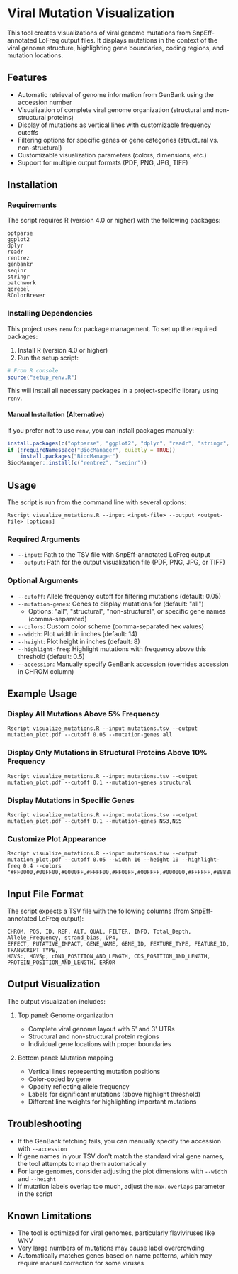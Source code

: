 # Viral Mutation Visualization

This tool creates visualizations of viral genome mutations from SnpEff-annotated LoFreq output files. It displays mutations in the context of the viral genome structure, highlighting gene boundaries, coding regions, and mutation locations.

## Features

- Automatic retrieval of genome information from GenBank using the accession number
- Visualization of complete viral genome organization (structural and non-structural proteins)
- Display of mutations as vertical lines with customizable frequency cutoffs
- Filtering options for specific genes or gene categories (structural vs. non-structural)
- Customizable visualization parameters (colors, dimensions, etc.)
- Support for multiple output formats (PDF, PNG, JPG, TIFF)

## Installation

### Requirements

The script requires R (version 4.0 or higher) with the following packages:

```
optparse
ggplot2
dplyr
readr
rentrez
genbankr
seqinr
stringr
patchwork
ggrepel
RColorBrewer
```

### Installing Dependencies

This project uses `renv` for package management. To set up the required packages:

1. Install R (version 4.0 or higher)
2. Run the setup script:

```R
# From R console
source("setup_renv.R")
```

This will install all necessary packages in a project-specific library using `renv`.

#### Manual Installation (Alternative)

If you prefer not to use `renv`, you can install packages manually:

```R
install.packages(c("optparse", "ggplot2", "dplyr", "readr", "stringr", "patchwork", "ggrepel", "RColorBrewer"))
if (!requireNamespace("BiocManager", quietly = TRUE))
    install.packages("BiocManager")
BiocManager::install(c("rentrez", "seqinr"))
```

## Usage

The script is run from the command line with several options:

```
Rscript visualize_mutations.R --input <input-file> --output <output-file> [options]
```

### Required Arguments

- `--input`: Path to the TSV file with SnpEff-annotated LoFreq output
- `--output`: Path for the output visualization file (PDF, PNG, JPG, or TIFF)

### Optional Arguments

- `--cutoff`: Allele frequency cutoff for filtering mutations (default: 0.05)
- `--mutation-genes`: Genes to display mutations for (default: "all")
  - Options: "all", "structural", "non-structural", or specific gene names (comma-separated)
- `--colors`: Custom color scheme (comma-separated hex values)
- `--width`: Plot width in inches (default: 14)
- `--height`: Plot height in inches (default: 8)
- `--highlight-freq`: Highlight mutations with frequency above this threshold (default: 0.5)
- `--accession`: Manually specify GenBank accession (overrides accession in CHROM column)

## Example Usage

### Display All Mutations Above 5% Frequency

```
Rscript visualize_mutations.R --input mutations.tsv --output mutation_plot.pdf --cutoff 0.05 --mutation-genes all
```

### Display Only Mutations in Structural Proteins Above 10% Frequency

```
Rscript visualize_mutations.R --input mutations.tsv --output mutation_plot.pdf --cutoff 0.1 --mutation-genes structural
```

### Display Mutations in Specific Genes

```
Rscript visualize_mutations.R --input mutations.tsv --output mutation_plot.pdf --cutoff 0.1 --mutation-genes NS3,NS5
```

### Customize Plot Appearance

```
Rscript visualize_mutations.R --input mutations.tsv --output mutation_plot.pdf --cutoff 0.05 --width 16 --height 10 --highlight-freq 0.4 --colors "#FF0000,#00FF00,#0000FF,#FFFF00,#FF00FF,#00FFFF,#000000,#FFFFFF,#888888,#444444"
```

## Input File Format

The script expects a TSV file with the following columns (from SnpEff-annotated LoFreq output):

```
CHROM, POS, ID, REF, ALT, QUAL, FILTER, INFO, Total_Depth, Allele_Frequency, strand_bias, DP4,
EFFECT, PUTATIVE_IMPACT, GENE_NAME, GENE_ID, FEATURE_TYPE, FEATURE_ID, TRANSCRIPT_TYPE,
HGVSc, HGVSp, cDNA_POSITION_AND_LENGTH, CDS_POSITION_AND_LENGTH, PROTEIN_POSITION_AND_LENGTH, ERROR
```

## Output Visualization

The output visualization includes:

1. Top panel: Genome organization
   - Complete viral genome layout with 5' and 3' UTRs
   - Structural and non-structural protein regions
   - Individual gene locations with proper boundaries

2. Bottom panel: Mutation mapping
   - Vertical lines representing mutation positions
   - Color-coded by gene
   - Opacity reflecting allele frequency
   - Labels for significant mutations (above highlight threshold)
   - Different line weights for highlighting important mutations

## Troubleshooting

- If the GenBank fetching fails, you can manually specify the accession with `--accession`
- If gene names in your TSV don't match the standard viral gene names, the tool attempts to map them automatically
- For large genomes, consider adjusting the plot dimensions with `--width` and `--height`
- If mutation labels overlap too much, adjust the `max.overlaps` parameter in the script

## Known Limitations

- The tool is optimized for viral genomes, particularly flaviviruses like WNV
- Very large numbers of mutations may cause label overcrowding
- Automatically matches genes based on name patterns, which may require manual correction for some viruses